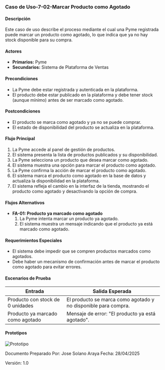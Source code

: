 ### **Caso de Uso-7-02-Marcar Producto como Agotado**

#### **Descripción**
Este caso de uso describe el proceso mediante el cual una Pyme registrada puede marcar un producto como agotado, lo que indica que ya no hay stock disponible para su compra.

#### **Actores**
- **Primarios:** Pyme 
- **Secundarios:** Sistema de Plataforma de Ventas

#### **Precondiciones**
- La Pyme debe estar registrada y autenticada en la plataforma.
- El producto debe estar publicado en la plataforma y debe tener stock (aunque mínimo) antes de ser marcado como agotado.

#### **Postcondiciones**
- El producto se marca como agotado y ya no se puede comprar.
- El estado de disponibilidad del producto se actualiza en la plataforma.

#### **Flujo Principal**
1. La Pyme accede al panel de gestión de productos.
2. El sistema presenta la lista de productos publicados y su disponibilidad.
3. La Pyme selecciona un producto que desea marcar como agotado.
4. El sistema muestra una opción para marcar el producto como agotado.
5. La Pyme confirma la acción de marcar el producto como agotado.
6. El sistema marca el producto como agotado en la base de datos y actualiza la disponibilidad en la plataforma.
7. El sistema refleja el cambio en la interfaz de la tienda, mostrando el producto como agotado y desactivando la opción de compra.

#### **Flujos Alternativos**
- **FA-01: Producto ya marcado como agotado**
  1. La Pyme intenta marcar un producto ya agotado.
  2. El sistema muestra un mensaje indicando que el producto ya está marcado como agotado.

#### **Requerimientos Especiales**
- El sistema debe impedir que se compren productos marcados como agotados.
- Debe haber un mecanismo de confirmación antes de marcar el producto como agotado para evitar errores.

#### **Escenarios de Prueba**

| Entrada                                 | Salida Esperada                                 |
|-----------------------------------------|-------------------------------------------------|
| Producto con stock de 0 unidades        | El producto se marca como agotado y no disponible para compra. |
| Producto ya marcado como agotado        | Mensaje de error: "El producto ya está agotado".  |



#### **Prototipos**

![Prototipo](https://img.plantuml.biz/plantuml/dpng/FOvH2iCm28RV0xc39oZR3Te330Pz32s82QCqgs3iovRTVGcE-IB-tuSw5aNHWbczUti7C42T7gmOkVInjg3tkt0yIHb-LM6TKqv46nyeVxnsTrQc7IRI4xEv4AwNfQDWwVP2MGo56mgr3SHF1hJBJVruDwOZscDV)



Documento Preparado Por: Jose Solano Araya
Fecha: 28/04/2025

Versión: 1.0 
